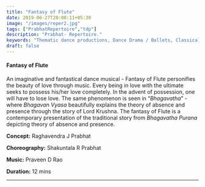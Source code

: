 ```yaml
---
title: "Fantasy of Flute"
date: 2019-06-27T20:08:11+05:30
image: "/images/reper2.jpg"
tags: ["PrabhatRepertoire","tdp"]
description: "Prabhat- Repertoire."
keywords: "Thematic dance productions, Dance Drama / Ballets, Classical dance sequences."
draft: false
---
```


#### **Fantasy of Flute**

An imaginative and fantastical dance musical - Fantasy of Flute personifies the beauty of love through music. Every being in love with the ultimate seeks to possess his/her love completely. In the advent of possession, one will have to lose love. The same phenomenon is seen in “_Bhagavatha_” - where _Bhagavan Vyasa_ beautifully explains the theory of absence and presence through the story of Lord Krushna. The fantasy of Flute is a contemporary presentation of the traditional story from _Bhagavatha Purana_ depicting theory of absence and presence.

**Concept:** Raghavendra J Prabhat

**Choreography:** Shakuntala R Prabhat

**Music:** Praveen D Rao

**Duration:** 12 mins

---